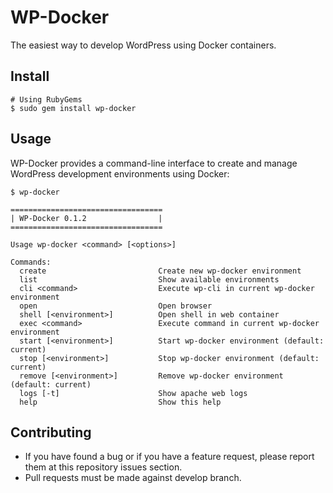 # WP-Docker

The easiest way to develop WordPress using Docker containers.

## Install

```
# Using RubyGems
$ sudo gem install wp-docker
```

## Usage

WP-Docker provides a command-line interface to create and manage WordPress development environments using Docker:

```
$ wp-docker 

==================================
| WP-Docker 0.1.2                |
==================================

Usage wp-docker <command> [<options>]

Commands:
  create                         Create new wp-docker environment
  list                           Show available environments
  cli <command>                  Execute wp-cli in current wp-docker environment
  open                           Open browser
  shell [<environment>]          Open shell in web container
  exec <command>                 Execute command in current wp-docker environment
  start [<environment>]          Start wp-docker environment (default: current)
  stop [<environment>]           Stop wp-docker environment (default: current)
  remove [<environment>]         Remove wp-docker environment (default: current)
  logs [-t]                      Show apache web logs
  help                           Show this help
```

## Contributing

* If you have found a bug or if you have a feature request, please report them at this repository issues section.
* Pull requests must be made against develop branch.
